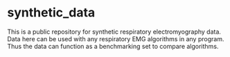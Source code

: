 # synthetic_data
This is a  public repository for synthetic respiratory electromyography data. Data here can be used with any respiratory EMG algorithms in any program. Thus the data can function as a benchmarking set to compare algorithms.
